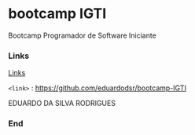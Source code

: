 # bootcamp IGTI

Bootcamp Programador de Software Iniciante

### Links

[Links](https://github.com/eduardodsr/bootcamp-IGTI)

`<link>` : <https://github.com/eduardodsr/bootcamp-IGTI>

EDUARDO DA SILVA RODRIGUES

### End
